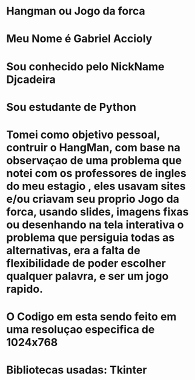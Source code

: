 # Hangman ou Jogo da forca
# Meu Nome é Gabriel Accioly
# Sou conhecido pelo NickName Djcadeira
#
#
# Sou estudante de Python
# Tomei como objetivo pessoal, contruir o HangMan, com base na observaçao de uma problema que notei com os professores de ingles do meu estagio , eles usavam sites e/ou criavam seu proprio Jogo da forca, usando slides, imagens fixas ou desenhando na tela interativa o problema que persiguia todas as alternativas, era a falta de flexibilidade de poder escolher qualquer palavra, e ser um jogo rapido.

# O Codigo em esta sendo feito em uma resoluçao especifica de 1024x768
# Bibliotecas usadas: Tkinter
